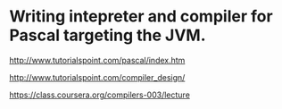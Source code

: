# Writing intepreter and compiler for Pascal targeting the JVM.

http://www.tutorialspoint.com/pascal/index.htm

http://www.tutorialspoint.com/compiler_design/

https://class.coursera.org/compilers-003/lecture
